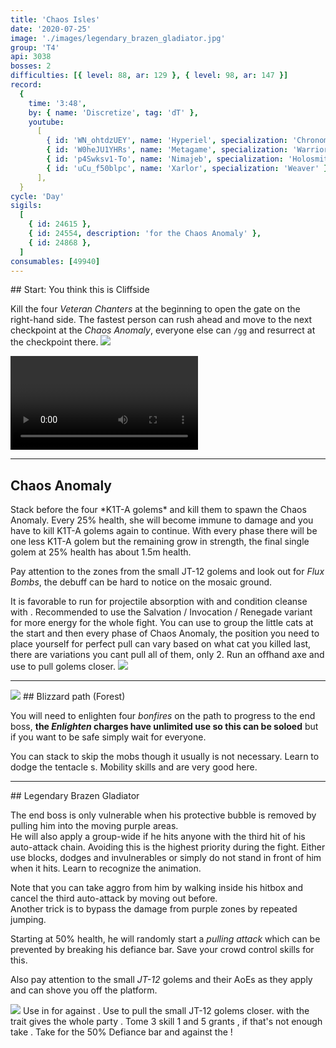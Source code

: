 ```yaml
---
title: 'Chaos Isles'
date: '2020-07-25'
image: './images/legendary_brazen_gladiator.jpg'
group: 'T4'
api: 3038
bosses: 2
difficulties: [{ level: 88, ar: 129 }, { level: 98, ar: 147 }]
record:
  {
    time: '3:48',
    by: { name: 'Discretize', tag: 'dT' },
    youtube:
      [
        { id: 'WN_ohtdzUEY', name: 'Hyperiel', specialization: 'Chronomancer' },
        { id: 'W0heJU1YHRs', name: 'Metagame', specialization: 'Warrior' },
        { id: 'p4Swksv1-To', name: 'Nimajeb', specialization: 'Holosmith' },
        { id: 'uCu_f50blpc', name: 'Xarlor', specialization: 'Weaver' },
      ],
  }
cycle: 'Day'
sigils:
  [
    { id: 24615 },
    { id: 24554, description: 'for the Chaos Anomaly' },
    { id: 24868 },
  ]
consumables: [49940]
---
```


<Grid>
<GridItem sm="8">
## Start: You think this is Cliffside  
  
Kill the four *Veteran Chanters* at the beginning to open the gate on the right-hand side. The fastest person can rush ahead and move to the next checkpoint at the *Chaos Anomaly*, everyone else can `/gg` and resurrect at the checkpoint there.
</GridItem>
<GridItem sm="4">
<Image src="./images/start.jpg" caption="The starting area"/>
</GridItem>
  
<GridItem sm="12">
<Video title="Skip to Chaos Anomaly (Any class)" timestamp="19" youtube="Alpgs_GaZV0"/>  
</GridItem>
</Grid>

---

## Chaos Anomaly

<Grid>
<GridItem>
Stack <Boon name="Might"/> before the four *K1T-A golems* and kill them to spawn the Chaos Anomaly. Every 25% health, she will become immune to damage and you have to kill K1T-A golems again to continue. With every phase there will be one less K1T-A golem but the remaining grow in strength, the final single golem at 25% health has about 1.5m health.

Pay attention to the <Control name="Knockback"/> zones from the small JT-12 golems and look out for _Flux Bombs_, the debuff can be hard to notice on the mosaic ground.
</GridItem>

<GridItem>
<Tabs>
<Tab specialization="Revenant">
It is favorable to run <Skill name="Legendary Centaur Stance"/> for projectile absorption with <Skill name="Protective Solace"/> and condition cleanse with <Skill name=" Purifying Essence"/>. Recommended to use the Salvation / Invocation / Renegade variant for more energy for the whole fight.
</Tab>

<Tab specialization="Guardian">
You can use <Skill name="Binding Blade"/> to group the little cats at the start and then every phase of Chaos Anomaly, the position you need to place yourself for perfect pull can vary based on what cat you killed last, there are variations you cant pull all of them, only 2.
</Tab>

<Tab specialization="ranger">
Run an offhand axe and use <Skill id="12638"/> to pull golems closer.
</Tab>
</Tabs>
</GridItem>
</Grid>

<Image src="./images/kitty_golems.jpg" caption="The four K1T-A golems before the Chaos Anomaly"/>

---

<Grid>
<GridItem sm="5">
<Image src="./images/forest.jpg" caption="The blizzard forest"/>
</GridItem>
  
<GridItem sm="7">
## Blizzard path (Forest)

You will need to enlighten four *bonfires* on the path to progress to the end boss, **the *Enlighten* charges have unlimited use so this can be soloed** but if you want to be safe simply wait for everyone.

You can stack <Effect name="Stealth"/> to skip the mobs though it usually is not necessary. 
Learn to dodge the tentacle <Control name="Knockback"/>s. Mobility skills and <Item id="49940"/> are very good here.

</GridItem>
</Grid>

---


<Grid>
<GridItem sm="8">
## Legendary Brazen Gladiator  
  
The end boss is only vulnerable when his protective bubble is removed by pulling him into the moving purple areas.    
He will also apply a group-wide <Control name="Daze"/> if he hits anyone with the third hit of his auto-attack chain. Avoiding this is the highest priority during the fight. Either use blocks, dodges and invulnerables or simply do not stand in front of him when it hits. Learn to recognize the animation.

Note that you can take aggro from him by walking inside his hitbox and cancel the third auto-attack by moving out before.  
Another trick is to bypass the damage from purple zones by repeated jumping.

Starting at 50% health, he will randomly start a _pulling attack_ which can be prevented by breaking his defiance bar. Save your crowd control skills for this.

Also pay attention to the small _JT-12_ golems and their AoEs as they apply <Control name="Knockback"/> and can shove you off the platform.

<Image src="./images/legendary_brazen_gladiator.jpg" caption="The Legendary Brazen Gladiator"/>
</GridItem>

<GridItem sm="4">
<Tabs>
<Tab specialization="Revenant">
Use <Skill name="Inspiring Reinforcement"/> in <Skill name="Legendary Dwarf Stance" disableText/> for <Boon name="Stability"/> against <Control name="Daze"/>.
</Tab>
</Tabs> 
  
<Tabs>
<Tab specialization="soulbeast">
Use <Skill name="Path of Scars"/> to pull the small JT-12 golems closer. <Skill name="Dolyak stance"/> with the trait <Trait name=" Leader of the Pack"/> gives the whole party <Boon name="Stability"/>.
</Tab>
</Tabs>

<Tabs>
<Tab specialization="Firebrand">
Tome 3 skill 1 and 5 grants <Boon name="Stability"/>, if that's not enough take <Skill name="Stand your ground"/>.
</Tab>
</Tabs>

<Tabs>
<Tab specialization="Berserker">
Take <Skill name="Headbutt"/> for the 50% Defiance bar and <Skill name="Outrage"/> against the <Control name="Daze"/>!
</Tab>  
</Tabs>
</GridItem>
</Grid>


